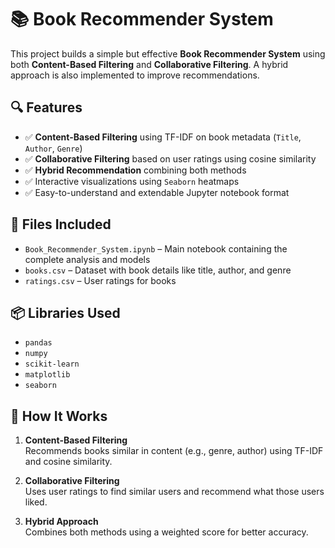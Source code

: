 # 📚 Book Recommender System

This project builds a simple but effective **Book Recommender System** using both **Content-Based Filtering** and **Collaborative Filtering**. A hybrid approach is also implemented to improve recommendations.

## 🔍 Features

- ✅ **Content-Based Filtering** using TF-IDF on book metadata (`Title`, `Author`, `Genre`)
- ✅ **Collaborative Filtering** based on user ratings using cosine similarity
- ✅ **Hybrid Recommendation** combining both methods
- ✅ Interactive visualizations using `Seaborn` heatmaps
- ✅ Easy-to-understand and extendable Jupyter notebook format

## 📂 Files Included

- `Book_Recommender_System.ipynb` – Main notebook containing the complete analysis and models
- `books.csv` – Dataset with book details like title, author, and genre
- `ratings.csv` – User ratings for books

## 📦 Libraries Used

- `pandas`
- `numpy`
- `scikit-learn`
- `matplotlib`
- `seaborn`

## 🧠 How It Works

1. **Content-Based Filtering**  
   Recommends books similar in content (e.g., genre, author) using TF-IDF and cosine similarity.

2. **Collaborative Filtering**  
   Uses user ratings to find similar users and recommend what those users liked.

3. **Hybrid Approach**  
   Combines both methods using a weighted score for better accuracy.


